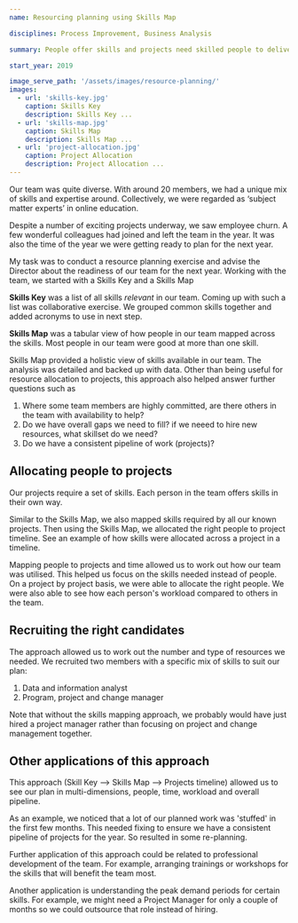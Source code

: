 ```yaml
---
name: Resourcing planning using Skills Map

disciplines: Process Improvement, Business Analysis

summary: People offer skills and projects need skilled people to deliver successful change. This work was about understanding the skills relevant to our team and how they mapped across people in our team. Where gaps lie and what types of people we needed to recruit.

start_year: 2019

image_serve_path: '/assets/images/resource-planning/'
images:
  - url: 'skills-key.jpg'
    caption: Skills Key
    description: Skills Key ...
  - url: 'skills-map.jpg'
    caption: Skills Map
    description: Skills Map ...
  - url: 'project-allocation.jpg'
    caption: Project Allocation
    description: Project Allocation ...
---
```

Our team was quite diverse. With around 20 members, we had a unique mix of skills and expertise around. Collectively, we were regarded as ‘subject matter experts’ in online education.

Despite a number of exciting projects underway, we saw employee churn. A few wonderful colleagues had joined and left the team in the year. It was also the time of the year we were getting ready to plan for the next year.

My task was to conduct a resource planning exercise and advise the Director about the readiness of our team for the next year. Working with the team, we started with a Skills Key and a Skills Map

**Skills Key** was a list of all skills *relevant* in our team. Coming up with such a list was collaborative exercise. We grouped common skills together and added acronyms to use in next step.

**Skills Map** was a tabular view of how people in our team mapped across the skills. Most people in our team were good at more than one skill.

Skills Map provided a holistic view of skills available in our team. The analysis was detailed and backed up with data. Other than being useful for resource allocation to projects, this approach also helped answer further questions such as

1. Where some team members are highly committed, are there others in the team with availability to help?
2. Do we have overall gaps we need to fill? if we neeed to hire new resources, what skillset do we need?
3. Do we have a consistent pipeline of work (projects)? 


## Allocating people to projects
Our projects require a set of skills. Each person in the team offers skills in their own way. 

Similar to the Skills Map, we also mapped skills required by all our known projects. Then using the Skills Map, we allocated the right people to project timeline. See an example of how skills were allocated across a project in a timeline.

Mapping people to projects and time allowed us to work out how our team was utilised. This helped us focus on the skills needed instead of people. On a project by project basis, we were able to allocate the right people. We were also able to see how each person's workload compared to others in the team.

## Recruiting the right candidates
The approach allowed us to work out the number and type of resources we needed. We recruited two members with a specific mix of skills to suit our plan:

1. Data and information analyst
2. Program, project and change manager

Note that without the skills mapping approach, we probably would have just hired a project manager rather than focusing on project and change management together.

## Other applications of this approach
This approach (Skill Key --> Skills Map --> Projects timeline) allowed us to see our plan in multi-dimensions, people, time, workload and overall pipeline.

As an example, we noticed that a lot of our planned work was 'stuffed' in the first few months. This needed fixing to ensure we have a consistent pipeline of projects for the year. So resulted in some re-planning.

Further application of this approach could be related to professional development of the team. For example, arranging trainings or workshops for the skills that will benefit the team most.

Another application is understanding the peak demand periods for certain skills. For example, we might need a Project Manager for only a couple of months so we could outsource that role instead of hiring.


